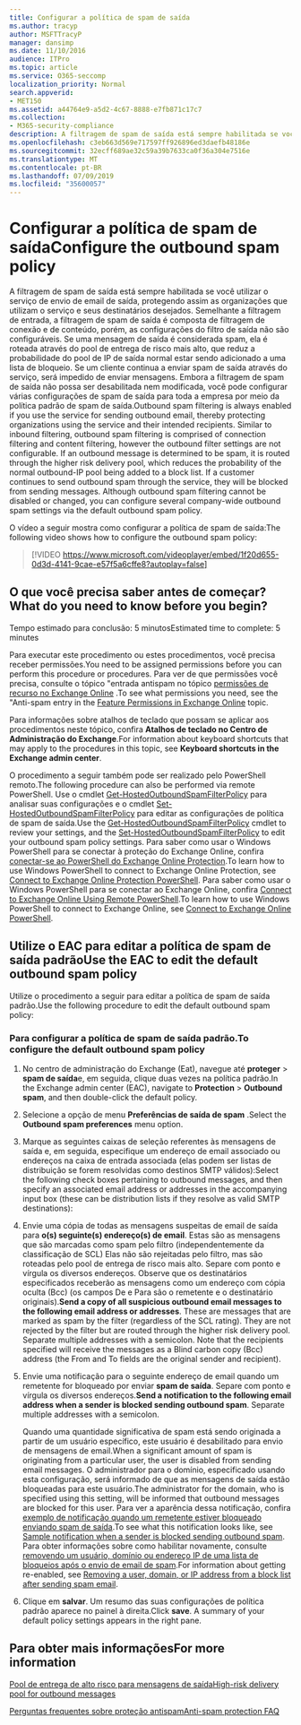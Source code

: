```yaml
---
title: Configurar a política de spam de saída
ms.author: tracyp
author: MSFTTracyP
manager: dansimp
ms.date: 11/10/2016
audience: ITPro
ms.topic: article
ms.service: O365-seccomp
localization_priority: Normal
search.appverid:
- MET150
ms.assetid: a44764e9-a5d2-4c67-8888-e7fb871c17c7
ms.collection:
- M365-security-compliance
description: A filtragem de spam de saída está sempre habilitada se você utilizar o serviço de envio de email de saída, protegendo assim as organizações que utilizam o serviço e seus destinatários desejados.
ms.openlocfilehash: c3eb663d569e717597ff926896ed3daefb48186e
ms.sourcegitcommit: 32ecff689ae32c59a39b7633ca0f36a304e7516e
ms.translationtype: MT
ms.contentlocale: pt-BR
ms.lasthandoff: 07/09/2019
ms.locfileid: "35600057"
---
```

# <a name="configure-the-outbound-spam-policy"></a><span data-ttu-id="67352-103">Configurar a política de spam de saída</span><span class="sxs-lookup"><span data-stu-id="67352-103">Configure the outbound spam policy</span></span>

<span data-ttu-id="67352-p101">A filtragem de spam de saída está sempre habilitada se você utilizar o serviço de envio de email de saída, protegendo assim as organizações que utilizam o serviço e seus destinatários desejados. Semelhante a filtragem de entrada, a filtragem de spam de saída é composta de filtragem de conexão e de conteúdo, porém, as configurações do filtro de saída não são configuráveis. Se uma mensagem de saída é considerada spam, ela é roteada através do pool de entrega de risco mais alto, que reduz a probabilidade do pool de IP de saída normal estar sendo adicionado a uma lista de bloqueio. Se um cliente continua a enviar spam de saída através do serviço, será impedido de enviar mensagens. Embora a filtragem de spam de saída não possa ser desabilitada nem modificada, você pode configurar várias configurações de spam de saída para toda a empresa por meio da política padrão de spam de saída.</span><span class="sxs-lookup"><span data-stu-id="67352-p101">Outbound spam filtering is always enabled if you use the service for sending outbound email, thereby protecting organizations using the service and their intended recipients. Similar to inbound filtering, outbound spam filtering is comprised of connection filtering and content filtering, however the outbound filter settings are not configurable. If an outbound message is determined to be spam, it is routed through the higher risk delivery pool, which reduces the probability of the normal outbound-IP pool being added to a block list. If a customer continues to send outbound spam through the service, they will be blocked from sending messages. Although outbound spam filtering cannot be disabled or changed, you can configure several company-wide outbound spam settings via the default outbound spam policy.</span></span> 
  
<span data-ttu-id="67352-109">O vídeo a seguir mostra como configurar a política de spam de saída:</span><span class="sxs-lookup"><span data-stu-id="67352-109">The following video shows how to configure the outbound spam policy:</span></span>
  
> [!VIDEO https://www.microsoft.com/videoplayer/embed/1f20d655-0d3d-4141-9cae-e57f5a6cffe8?autoplay=false]
  
## <a name="what-do-you-need-to-know-before-you-begin"></a><span data-ttu-id="67352-110">O que você precisa saber antes de começar?</span><span class="sxs-lookup"><span data-stu-id="67352-110">What do you need to know before you begin?</span></span>
<span data-ttu-id="67352-111"><a name="sectionSection0"> </a></span><span class="sxs-lookup"><span data-stu-id="67352-111"></span></span>

<span data-ttu-id="67352-112">Tempo estimado para conclusão: 5 minutos</span><span class="sxs-lookup"><span data-stu-id="67352-112">Estimated time to complete: 5 minutes</span></span>
  
<span data-ttu-id="67352-113">Para executar este procedimento ou estes procedimentos, você precisa receber permissões.</span><span class="sxs-lookup"><span data-stu-id="67352-113">You need to be assigned permissions before you can perform this procedure or procedures.</span></span> <span data-ttu-id="67352-114">Para ver de que permissões você precisa, consulte o tópico "entrada antispam no tópico [permissões de recurso no Exchange Online](http://technet.microsoft.com/library/15073ce1-0917-403b-8839-02a2ebc96e16.aspx) .</span><span class="sxs-lookup"><span data-stu-id="67352-114">To see what permissions you need, see the "Anti-spam entry in the [Feature Permissions in Exchange Online](http://technet.microsoft.com/library/15073ce1-0917-403b-8839-02a2ebc96e16.aspx) topic.</span></span> 
  
<span data-ttu-id="67352-115">Para informações sobre atalhos de teclado que possam se aplicar aos procedimentos neste tópico, confira **Atalhos de teclado no Centro de Administração do Exchange**.</span><span class="sxs-lookup"><span data-stu-id="67352-115">For information about keyboard shortcuts that may apply to the procedures in this topic, see **Keyboard shortcuts in the Exchange admin center**.</span></span>
  
<span data-ttu-id="67352-116">O procedimento a seguir também pode ser realizado pelo PowerShell remoto.</span><span class="sxs-lookup"><span data-stu-id="67352-116">The following procedure can also be performed via remote PowerShell.</span></span> <span data-ttu-id="67352-117">Use o cmdlet [Get-HostedOutboundSpamFilterPolicy](http://technet.microsoft.com/library/8f15c83c-c10a-4d9d-b135-35321430bdc2.aspx) para analisar suas configurações e o cmdlet [Set-HostedOutboundSpamFilterPolicy](http://technet.microsoft.com/library/665d1b04-d4b5-4a0e-811a-4e37096ccbfd.aspx) para editar as configurações de política de spam de saída.</span><span class="sxs-lookup"><span data-stu-id="67352-117">Use the [Get-HostedOutboundSpamFilterPolicy](http://technet.microsoft.com/library/8f15c83c-c10a-4d9d-b135-35321430bdc2.aspx) cmdlet to review your settings, and the [Set-HostedOutboundSpamFilterPolicy](http://technet.microsoft.com/library/665d1b04-d4b5-4a0e-811a-4e37096ccbfd.aspx) to edit your outbound spam policy settings.</span></span> <span data-ttu-id="67352-118">Para saber como usar o Windows PowerShell para se conectar à proteção do Exchange Online, confira [conectar-se ao PowerShell do Exchange Online Protection](https://go.microsoft.com/fwlink/p/?linkid=627290).</span><span class="sxs-lookup"><span data-stu-id="67352-118">To learn how to use Windows PowerShell to connect to Exchange Online Protection, see [Connect to Exchange Online Protection PowerShell](https://go.microsoft.com/fwlink/p/?linkid=627290).</span></span> <span data-ttu-id="67352-119">Para saber como usar o Windows PowerShell para se conectar ao Exchange Online, confira [Connect to Exchange Online Using Remote PowerShell](https://go.microsoft.com/fwlink/p/?linkid=396554).</span><span class="sxs-lookup"><span data-stu-id="67352-119">To learn how to use Windows PowerShell to connect to Exchange Online, see [Connect to Exchange Online PowerShell](https://go.microsoft.com/fwlink/p/?linkid=396554).</span></span>
  
## <a name="use-the-eac-to-edit-the-default-outbound-spam-policy"></a><span data-ttu-id="67352-120">Utilize o EAC para editar a política de spam de saída padrão</span><span class="sxs-lookup"><span data-stu-id="67352-120">Use the EAC to edit the default outbound spam policy</span></span>
<span data-ttu-id="67352-121"><a name="sectionSection1"> </a></span><span class="sxs-lookup"><span data-stu-id="67352-121"></span></span>

<span data-ttu-id="67352-122">Utilize o procedimento a seguir para editar a política de spam de saída padrão.</span><span class="sxs-lookup"><span data-stu-id="67352-122">Use the following procedure to edit the default outbound spam policy:</span></span>
  
### <a name="to-configure-the-default-outbound-spam-policy"></a><span data-ttu-id="67352-123">Para configurar a política de spam de saída padrão.</span><span class="sxs-lookup"><span data-stu-id="67352-123">To configure the default outbound spam policy</span></span>

1. <span data-ttu-id="67352-124">No centro de administração do Exchange (Eat), navegue até **proteger** \> **spam de saída**e, em seguida, clique duas vezes na política padrão.</span><span class="sxs-lookup"><span data-stu-id="67352-124">In the Exchange admin center (EAC), navigate to **Protection** \> **Outbound spam**, and then double-click the default policy.</span></span>
    
2. <span data-ttu-id="67352-125">Selecione a opção de menu **Preferências de saída de spam** .</span><span class="sxs-lookup"><span data-stu-id="67352-125">Select the **Outbound spam preferences** menu option.</span></span> 
    
3. <span data-ttu-id="67352-126">Marque as seguintes caixas de seleção referentes às mensagens de saída e, em seguida, especifique um endereço de email associado ou endereços na caixa de entrada associada (elas podem ser listas de distribuição se forem resolvidas como destinos SMTP válidos):</span><span class="sxs-lookup"><span data-stu-id="67352-126">Select the following check boxes pertaining to outbound messages, and then specify an associated email address or addresses in the accompanying input box (these can be distribution lists if they resolve as valid SMTP destinations):</span></span>
    
1. <span data-ttu-id="67352-p104">Envie uma cópia de todas as mensagens suspeitas de email de saída para **o(s) seguinte(s) endereço(s) de email**. Estas são as mensagens que são marcadas como spam pelo filtro (independentemente da classificação de SCL) Elas não são rejeitadas pelo filtro, mas são roteadas pelo pool de entrega de risco mais alto. Separe com ponto e vírgula os diversos endereços. Observe que os destinatários especificados receberão as mensagens como um endereço com cópia oculta (Bcc) (os campos De e Para são o remetente e o destinatário originais).</span><span class="sxs-lookup"><span data-stu-id="67352-p104">**Send a copy of all suspicious outbound email messages to the following email address or addresses**. These are messages that are marked as spam by the filter (regardless of the SCL rating). They are not rejected by the filter but are routed through the higher risk delivery pool. Separate multiple addresses with a semicolon. Note that the recipients specified will receive the messages as a Blind carbon copy (Bcc) address (the From and To fields are the original sender and recipient).</span></span>
    
2. <span data-ttu-id="67352-p105">Envie uma notificação para o seguinte endereço de email quando um remetente for bloqueado por enviar **spam de saída**. Separe com ponto e vírgula os diversos endereços.</span><span class="sxs-lookup"><span data-stu-id="67352-p105">**Send a notification to the following email address when a sender is blocked sending outbound spam**. Separate multiple addresses with a semicolon.</span></span>
    
    <span data-ttu-id="67352-134">Quando uma quantidade significativa de spam está sendo originada a partir de um usuário específico, este usuário é desabilitado para envio de mensagens de email.</span><span class="sxs-lookup"><span data-stu-id="67352-134">When a significant amount of spam is originating from a particular user, the user is disabled from sending email messages.</span></span> <span data-ttu-id="67352-135">O administrador para o domínio, especificado usando esta configuração, será informado de que as mensagens de saída estão bloqueadas para este usuário.</span><span class="sxs-lookup"><span data-stu-id="67352-135">The administrator for the domain, who is specified using this setting, will be informed that outbound messages are blocked for this user.</span></span> <span data-ttu-id="67352-136">Para ver a aparência dessa notificação, confira [exemplo de notificação quando um remetente estiver bloqueado enviando spam de saída](sample-notification-when-a-sender-is-blocked-sending-outbound-spam.md).</span><span class="sxs-lookup"><span data-stu-id="67352-136">To see what this notification looks like, see [Sample notification when a sender is blocked sending outbound spam](sample-notification-when-a-sender-is-blocked-sending-outbound-spam.md).</span></span> <span data-ttu-id="67352-137">Para obter informações sobre como habilitar novamente, consulte [removendo um usuário, domínio ou endereço IP de uma lista de bloqueios após o envio de email de spam](http://technet.microsoft.com/library/712cfcc1-31e8-4e51-8561-b64258a8f1e5.aspx).</span><span class="sxs-lookup"><span data-stu-id="67352-137">For information about getting re-enabled, see [Removing a user, domain, or IP address from a block list after sending spam email](http://technet.microsoft.com/library/712cfcc1-31e8-4e51-8561-b64258a8f1e5.aspx).</span></span>
    
4. <span data-ttu-id="67352-p107">Clique em **salvar**. Um resumo das suas configurações de política padrão aparece no painel à direita.</span><span class="sxs-lookup"><span data-stu-id="67352-p107">Click **save**. A summary of your default policy settings appears in the right pane.</span></span>
    
## <a name="for-more-information"></a><span data-ttu-id="67352-140">Para obter mais informações</span><span class="sxs-lookup"><span data-stu-id="67352-140">For more information</span></span>
<span data-ttu-id="67352-141"><a name="sectionSection2"> </a></span><span class="sxs-lookup"><span data-stu-id="67352-141"></span></span>

[<span data-ttu-id="67352-142">Pool de entrega de alto risco para mensagens de saída</span><span class="sxs-lookup"><span data-stu-id="67352-142">High-risk delivery pool for outbound messages</span></span>](high-risk-delivery-pool-for-outbound-messages.md)
  
[<span data-ttu-id="67352-143">Perguntas frequentes sobre proteção antispam</span><span class="sxs-lookup"><span data-stu-id="67352-143">Anti-spam protection FAQ</span></span>](anti-spam-protection-faq.md)
  

